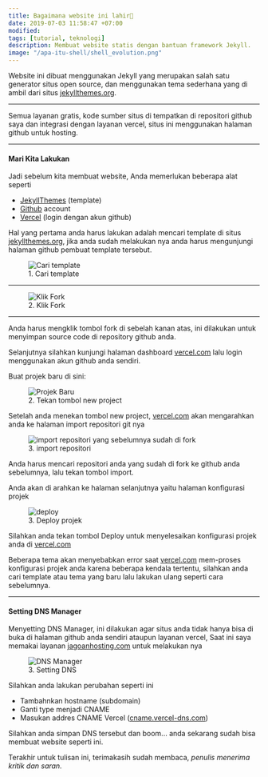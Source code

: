 ```yaml
---
title: Bagaimana website ini lahir👶
date: 2019-07-03 11:58:47 +07:00
modified:
tags: [tutorial, teknologi]
description: Membuat website statis dengan bantuan framework Jekyll.
image: "/apa-itu-shell/shell_evolution.png"
---
```



Website ini dibuat menggunakan Jekyll yang merupakan salah satu generator situs open source, dan menggunakan tema sederhana yang di ambil dari situs <a href="https://jekyllthemes.org/">jekyllthemes.org</a>.

<hr>

Semua layanan gratis, kode sumber situs di tempatkan di repositori github saya dan integrasi dengan layanan vercel, situs ini menggunakan halaman github untuk hosting.

<hr>

#### Mari Kita Lakukan
Jadi sebelum kita membuat website, Anda memerlukan beberapa alat seperti

- [JekyllThemes](https://jekyllthemes.org) (template)
- [Github](https://github.com/) account
- [Vercel](https://vercel.com/) (login dengan akun github)

Hal yang pertama anda harus lakukan adalah mencari template di situs <a href="https://jekyllthemes.org">jekyllthemes.org</a>, jika anda sudah melakukan nya anda harus mengunjungi halaman github pembuat template tersebut.

<figure>
<img src="https://g.top4top.io/p_2396cyndt1.png" alt="Cari template">
<figcaption>1. Cari template</figcaption>
</figure>

<hr>

<figure>
<img src="https://e.top4top.io/p_239601s8b1.png" alt="Klik Fork">
<figcaption>2. Klik Fork</figcaption>
</figure>

<hr>

Anda harus mengklik tombol fork di sebelah kanan atas, ini dilakukan untuk menyimpan source code di repository github anda.

Selanjutnya silahkan kunjungi halaman dashboard <a href="https://vercel.com">vercel.com</a> lalu login menggunakan akun github anda sendiri.

Buat projek baru di sini:
<figure>
<img src="https://a.top4top.io/p_2396jq1xw1.png" alt="Projek Baru">
<figcaption>2. Tekan tombol new project</figcaption>
</figure>

Setelah anda menekan tombol new project, <a href="https://vercel.com">vercel.com</a> akan mengarahkan anda ke halaman import repositori git nya

<figure>
<img src="https://k.top4top.io/p_2396fyn6h1.png" alt="import repositori yang sebelumnya sudah di fork">
<figcaption>3. import repositori</figcaption>
</figure>

Anda harus mencari repositori anda yang sudah di fork ke github anda sebelumnya, lalu tekan tombol import.

Anda akan di arahkan ke halaman selanjutnya yaitu halaman konfigurasi projek

<figure>
<img src="https://b.top4top.io/p_23969159k1.png" alt="deploy">
<figcaption>3. Deploy projek </figcaption>
</figure>


Silahkan anda tekan tombol Deploy untuk menyelesaikan konfigurasi projek anda di <a href="https://vercel.com">vercel.com</a>

Beberapa tema akan menyebabkan error saat <a href="https://vercel.com">vercel.com</a> mem-proses konfigurasi projek anda karena beberapa kendala tertentu, silahkan anda cari template atau tema yang baru lalu lakukan ulang seperti cara sebelumnya.

<hr>

#### Setting DNS Manager

Menyetting DNS Manager, ini dilakukan agar situs anda tidak hanya bisa di buka di halaman github anda sendiri ataupun layanan vercel, Saat ini saya memakai layanan <a href="https://jagoanhosting.com">jagoanhosting.com</a> untuk melakukan nya

<figure>
<img src="https://c.top4top.io/p_2396p1qzf1.png" alt="DNS Manager">
<figcaption>3. Setting DNS </figcaption>
</figure>

Silahkan anda lakukan perubahan seperti ini
- Tambahnkan hostname (subdomain)
- Ganti type menjadi CNAME
- Masukan addres CNAME Vercel (<a href="cname.vercel-dns.com">cname.vercel-dns.com</a>)

Silahkan anda simpan DNS tersebut dan boom... anda sekarang sudah bisa membuat website seperti ini.

Terakhir untuk tulisan ini, terimakasih sudah membaca, _penulis menerima kritik dan saran._ 
